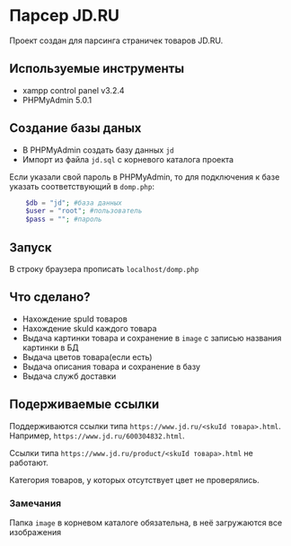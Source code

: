 # Парсер JD.RU 
Проект создан для парсинга страничек товаров JD.RU.

## Используемые инструменты
- xampp control panel v3.2.4
- PHPMyAdmin 5.0.1
## Создание базы даных
- В PHPMyAdmin создать базу данных `jd`
- Импорт из файла `jd.sql` с корневого каталога проекта

Если указали свой пароль в PHPMyAdmin, то для подключения к базе указать соответствующий в `domp.php`:
```php
	$db = "jd"; #база данных
	$user = "root"; #пользователь
	$pass = ""; #пароль
```
## Запуск 
В строку браузера прописать `localhost/domp.php`

## Что сделано?
- Нахождение spuId товаров
- Нахождение skuId каждого товара
- Выдача картинки товара и сохранение в `image` с записью названия картинки в БД
- Выдача цветов товара(если есть)
- Выдача описания товара и сохранение в базу
- Выдача служб доставки

## Подерживаемые ссылки
Поддерживаются ссылки типа `https://www.jd.ru/<skuId товара>.html`.
	Например, `https://www.jd.ru/600304832.html`.

Ссылки типа `https://www.jd.ru/product/<skuId товара>.html` не работают.

Категория товаров, у которых отсутствует цвет не проверялись.
### Замечания
Папка `image` в корневом каталоге обязательна, в неё загружаются все изображения